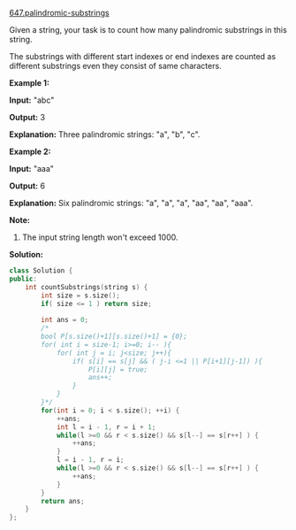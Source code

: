 [647.palindromic-substrings](https://leetcode.com/problems/palindromic-substrings/)  

Given a string, your task is to count how many palindromic substrings in this string.

The substrings with different start indexes or end indexes are counted as different substrings even they consist of same characters.

**Example 1:**

  
**Input:** "abc"
  
**Output:** 3
  
**Explanation:** Three palindromic strings: "a", "b", "c".
  

**Example 2:**

  
**Input:** "aaa"
  
**Output:** 6
  
**Explanation:** Six palindromic strings: "a", "a", "a", "aa", "aa", "aaa".
  

**Note:**

1.  The input string length won't exceed 1000.  



**Solution:**  

```cpp
class Solution {
public:
    int countSubstrings(string s) {
        int size = s.size();
        if( size <= 1 ) return size;
        
        int ans = 0;
        /*
        bool P[s.size()+1][s.size()+1] = {0};
        for( int i = size-1; i>=0; i-- ){
            for( int j = i; j<size; j++){
                if( s[i] == s[j] && ( j-i <=1 || P[i+1][j-1]) ){
                    P[i][j] = true;
                    ans++;
                }
            }
        }*/
        for(int i = 0; i < s.size(); ++i) {
            ++ans;
            int l = i - 1, r = i + 1;
            while(l >=0 && r < s.size() && s[l--] == s[r++] ) {
                ++ans;
            }
            l = i - 1, r = i;
            while(l >=0 && r < s.size() && s[l--] == s[r++] ) {
                ++ans;
            }
        }
        return ans;
    }
};
```
      